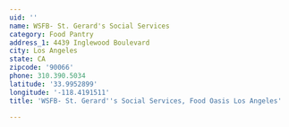 ```yaml
---
uid: ''
name: WSFB- St. Gerard's Social Services
category: Food Pantry
address_1: 4439 Inglewood Boulevard
city: Los Angeles
state: CA
zipcode: '90066'
phone: 310.390.5034
latitude: '33.9952899'
longitude: '-118.4191511'
title: 'WSFB- St. Gerard''s Social Services, Food Oasis Los Angeles'

---
```

